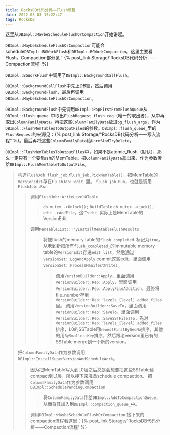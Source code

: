 ```yaml
---
title: RocksDB代码分析——Flush流程
date: 2022-03-03 15:22:47
tags: RocksDB
---
```


这里从`DBImpl::MaybeScheduleFlushOrCompaction`开始讲起。

`DBImpl::MaybeScheduleFlushOrCompaction`可能会schedule`DBImpl::BGWorkFlush`和`DBImpl::BGWorkCompaction`。这里主要看Flush。Compaction部分见：{% post_link Storage/'RocksDB代码分析——Compaction流程' %}

`DBImpl::BGWorkFlush`中调用了`DBImpl::BackgroundCallFlush`。

`DBImpl::BackgroundCallFlush`中先上DB锁，然后调用`DBImpl::BackgroundFlush`，最后再调用`DBImpl::MaybeScheduleFlushOrCompaction`。

`DBImpl::BackgroundFlush`中先调用`DBImpl::PopFirstFromFlushQueue`从`DBImpl::flush_queue_`中取出`FlushRequest flush_req`（唯一的取出者），从中再取出`ColumnFamilyData`。再把这些`ColumnFamilyData`放进`bg_flush_args`，作为`DBImpl::FlushMemTablesToOutputFiles`的参数。`DBImpl::flush_queue_`里的`FlushRequest`的来源见：{% post_link Storage/"RocksDB代码分析——写入流程" %}。最后再将这些`ColumnFamilyData`给`UnrefAndTryDelete`。

`DBImpl::FlushMemTablesToOutputFiles`中，如果不是atomic_flush（默认），那么一定只有一个要flush的MemTable。把`ColumnFamilyData`拿出来，作为参数传给`DBImpl::FlushMemTableToOutputFile`。

>构造`FlushJob flush_job`
>`flush_job.PickMemTable()`，把MemTable的`VersionEdit`存在`FlushJob::edit_`里。
>`flush_job.Run`，也就是调用`FlushJob::Run`
>>调用`FlushJob::WriteLevel0Table`
>>>`db_mutex_->Unlock();`
>>>`BuildTable`
>>>`db_mutex_->Lock();`
>>>`edit_->AddFile`。这个`edit_`实际上是MemTable的VersionEdit
>>
>>调用`MemTableList::TryInstallMemtableFlushResults`
>>>将被flush的memory table的`flush_completed_`标记为`true`。
>>>从老到新把所有`flush_completed_`的immutable memory table的`VersionEdit`存进`edit_list`，然后通过`VersionSet::LogAndApply` commit这些edit，里面调用`VersionSet::ProcessManifestWrites`。
>>>>调用`VersionBuilder::Apply`，里面调用`VersionBuilder::Rep::Apply`，里面调用`VersionBuilder::Rep::ApplyFileAddition`，最终将file_number存到`VersionBuilder::Rep::levels_[level].added_files`里。
>>>>调用`VersionBuilder::SaveTo`，里面调用`VersionBuilder::Rep::SaveTo`，里面调用`VersionBuilder::Rep::SaveSSTFilesTo`，先对`VersionBuilder::Rep::levels_[level].added_files`排序，L0的SSTable用`NewestFirstBySeqNo`排序，其他的用`BySmallestKey`排序，然后跟老version里已有的SSTable merge到一个新的version。
>
>把`ColumnFamilyData`作为参数调用`DBImpl::InstallSuperVersionAndScheduleWork`。
>>因为把MemTable写入到L0层之后总是会想要把这些SSTable给compact到L1层，所以接下来准备schedule compaction。
>>把`ColumnFamilyData`作为参数调用`DBImpl::SchedulePendingCompaction`
>>>将`ColumnFamilyData`传给`DBImpl::AddToCompactionQueue`，从而将其加入到`DBImpl::compaction_queue_`中。
>>
>>调用`DBImpl::MaybeScheduleFlushOrCompaction`
>>接下来的compaction流程看这里：{% post_link Storage/'RocksDB代码分析——Compaction流程' %}
